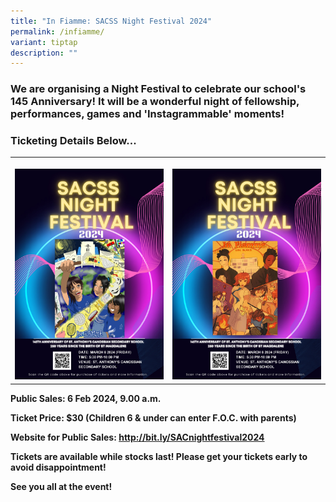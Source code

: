 ```yaml
---
title: "In Fiamme: SACSS Night Festival 2024"
permalink: /infiamme/
variant: tiptap
description: ""
---
```

<h3>We are organising a Night Festival to celebrate our school's 145 Anniversary! It will be a wonderful night of fellowship, performances, games and 'Instagrammable' moments!</h3>
<p></p>
<h3><strong>Ticketing Details Below...</strong></h3>
<table>
<tbody>
<tr>
<th rowspan="1" colspan="1">
<p></p>
<div class="isomer-image-wrapper">
<img style="width: 100%" height="auto" width="100%" alt="" src="/images/Poster_1.jpeg">
</div>
</th>
<th rowspan="1" colspan="1">
<p></p>
<div class="isomer-image-wrapper">
<img style="width: 100%" height="auto" width="100%" alt="" src="/images/Poster_2.jpeg">
</div>
</th>
</tr>
</tbody>
</table>
<p><strong>Public Sales: 6 Feb 2024, 9.00 a.m.</strong>
</p>
<p><strong>Ticket Price: $30 (Children 6 &amp; under can enter F.O.C. with parents)</strong>
</p>
<p><strong>Website for Public Sales: <a href="http://bit.ly/SACnightfestival2024" rel="noopener noreferrer nofollow" target="_blank">http://bit.ly/SACnightfestival2024</a></strong>
</p>
<p><strong>Tickets are available while stocks last! Please get your tickets early to avoid disappointment!</strong>
</p>
<p><strong>See you all at the event!</strong>
</p>